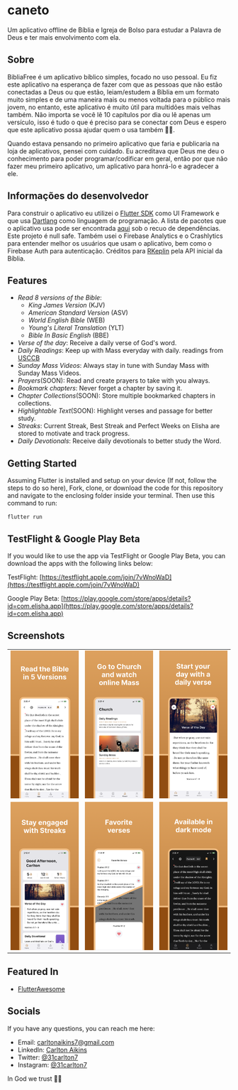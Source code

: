 # caneto

Um aplicativo offline de Bíblia e Igreja de Bolso para estudar a Palavra de Deus e ter mais envolvimento com ela.


## Sobre

BibliaFree é um aplicativo bíblico simples, focado no uso pessoal. Eu fiz este aplicativo na esperança de fazer com que as pessoas que não estão conectadas a Deus ou que estão, leiam/estudem a Bíblia em um formato muito simples e de uma maneira mais ou menos voltada para o público mais jovem, no entanto, este aplicativo é muito útil para multidões mais velhas também. Não importa se você lê 10 capítulos por dia ou lê apenas um versículo, isso é tudo o que é preciso para se conectar com Deus e espero que este aplicativo possa ajudar quem o usa também 🙏🏾.

Quando estava pensando no primeiro aplicativo que faria e publicaria na loja de aplicativos, pensei com cuidado. Eu acreditava que Deus me deu o conhecimento para poder programar/codificar em geral, então por que não fazer meu primeiro aplicativo, um aplicativo para honrá-lo e agradecer a ele.

## Informações do desenvolvedor

Para construir o aplicativo eu utilizei o [Flutter SDK](https://flutter.dev) como UI Framework e que usa [Dartlang](https://dart.dev) como linguagem de programação. A lista de pacotes que o aplicativo usa pode ser encontrada [aqui](https://github.com/caneto/BibliaFree/blob/master/pubspec.yaml) sob o recuo de dependências. Este projeto é null safe. Também usei o Firebase Analytics e o Crashlytics para entender melhor os usuários que usam o aplicativo, bem como o Firebase Auth para autenticação. Créditos para [RKeplin](https://github.com/rkeplin/bible-go-api) pela API inicial da Bíblia.

## Features

- _Read 8 versions of the Bible_:
  - _King James Version_ (KJV)
  - _American Standard Version_ (ASV)
  - _World English Bible_ (WEB)
  - _Young's Literal Translation_ (YLT)
  - _Bible In Basic English_ (BBE)
- _Verse of the day_: Receive a daily verse of God's word.
- _Daily Readings_: Keep up with Mass everyday with daily. readings from [USCCB](usccb.org)
- _Sunday Mass Videos_: Always stay in tune with Sunday Mass with Sunday Mass Videos.
- _Prayers_(SOON): Read and create prayers to take with you always.
- _Bookmark chapters_: Never forget a chapter by saving it.
- _Chapter Collections_(SOON): Store multiple bookmarked chapters in collections.
- _Highlightable Text_(SOON): Highlight verses and passage for better study.
- _Streaks_: Current Streak, Best Streak and Perfect Weeks on Elisha are stored to motivate and track progress.
- _Daily Devotionals_: Receive daily devotionals to better study the Word.

## Getting Started

Assuming Flutter is installed and setup on your device (If not, follow the steps to do so here), Fork, clone, or download the code for this repository and navigate to the enclosing folder inside your terminal. Then use this command to run:

```
flutter run
```

## TestFlight & Google Play Beta

If you would like to use the app via TestFlight or Google Play Beta, you can download the apps with the following links below:

TestFlight: [https://testflight.apple.com/join/7vWnoWaD](https://testflight.apple.com/join/7vWnoWaD)

Google Play Beta: [https://play.google.com/store/apps/details?id=com.elisha.app](https://play.google.com/store/apps/details?id=com.elisha.app)

## Screenshots

<table> 
  <tr>
    <td> 
      <img width="250" src="https://github.com/31Carlton7/elisha/blob/master/screenshots/promotional/iphone/iphone_1.png"> </img>
    </td>
    <td>
      <img width="250" src="https://github.com/31Carlton7/elisha/blob/master/screenshots/promotional/iphone/iphone_2.png"> 
  </img> 
    </td>
    <td> 
        <img width="250" src="https://github.com/31Carlton7/elisha/blob/master/screenshots/promotional/iphone/iphone_3.png"> 
  </img>
    </td>
  </tr>
  
  <tr>
     <td>
       <img width="250" src="https://github.com/31Carlton7/elisha/blob/master/screenshots/promotional/iphone/iphone_4.png"> 
  </img>
    </td>
    <td>
      <img width="250" src="https://github.com/31Carlton7/elisha/blob/master/screenshots/promotional/iphone/iphone_5.png">
    </td>
    <td> 
      <img width="250" src="https://github.com/31Carlton7/elisha/blob/master/screenshots/promotional/iphone/iphone_7.png">
    </td>
  </tr>
  
</table>

## Featured In

- [FlutterAwesome](https://flutterawesome.com/pocket-bible-church-app-built-with-flutter/)

## Socials

If you have any questions, you can reach me here:

- Email: carltonaikins7@gmail.com
- LinkedIn: [Carlton Aikins](https://www.linkedin.com/in/carlton-aikins-a34a14226)
- Twitter: [@31carlton7](https://www.twitter.com/31carlton7)
- Instagram: [@31carlton7](https://www.instagram.com/31carlton7/)

In God we trust 🙏🏾
